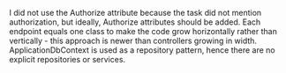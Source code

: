 I did not use the Authorize attribute because the task did not mention authorization, but ideally, Authorize attributes should be added.
Each endpoint equals one class to make the code grow horizontally rather than vertically - this approach is newer than controllers growing in width.
ApplicationDbContext is used as a repository pattern, hence there are no explicit repositories or services.
